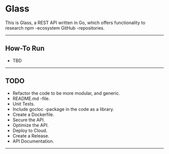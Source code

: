 # Glass

This is Glass, a REST API written in Go, which offers functionality to research npm -ecosystem GitHub -repositories.

---

## How-To Run

- TBD

---

## TODO

- Refactor the code to be more modular, and generic.
- README.md -file.
- Unit Tests.
- Include gocloc -package in the code as a library.
- Create a Dockerfile.
- Secure the API.
- Optimize the API.
- Deploy to Cloud.
- Create a Release.
- API Documentation.

---